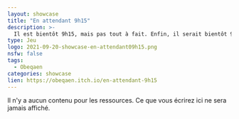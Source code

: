 ```yaml
---
layout: showcase
title: "En attendant 9h15"
description: >-
  Il est bientôt 9h15, mais pas tout à fait. Enfin, il serait bientôt 9h15 si le temps ne passait pas si lentement et, surtout, si cette horloge n'était pas cassée.
type: Jeu
logo: 2021-09-20-showcase-en-attendant09h15.png
nsfw: false
tags:
  - Obeqaen 
categories: showcase
lien: https://obeqaen.itch.io/en-attendant-9h15
---
```


Il n'y a aucun contenu pour les ressources.
Ce que vous écrirez ici ne sera jamais affiché.
